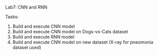Lab7: CNN and RNN

Tasks:
1. Build and execute CNN model
2. Build and execute CNN model on Dogs-vs-Cats dataset
3. Build and execute RNN model
4. Build and execute CNN model on new dataset (X-ray for pneomonia dataset used)
